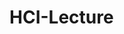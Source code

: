 # HCI-Lecture
<img src="https://komarev.com/ghpvc/?username=your-github-username&style=flat-square&color=blue" alt=""/>
